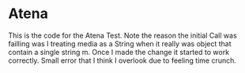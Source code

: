 # Atena

This is the code for the Atena Test.  Note the reason the initial Call was failling was I treating media as a String when it really was 
  object that contain a single string m.  Once I made the change it started to work correctly.  Small error that I think I overlook due to 
  feeling time crunch.
